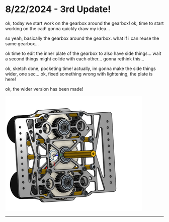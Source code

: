 # 8/22/2024 - 3rd Update!

ok, today we start work on the gearbox around the gearbox! ok, time to start working on the cad! gonna quickly draw my idea...

so yeah, basically the gearbox around the gearbox. what if i can reuse the same gearbox...

ok time to edit the inner plate of the gearbox to also have side things... wait a second things might colide with each other... gonna rethink this...

ok, sketch done, pocketing time! actually, im gonna make the side things wider, one sec... ok, fixed something wrong with lightening, the plate is here!

ok, the wider version has been made!

![a gearbox!](</updatelogs/images/082024/08222024 - 1.png>)

---

